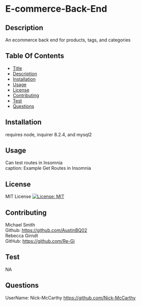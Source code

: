 # E-commerce-Back-End
 ## Description 
 An ecommerce back end for products, tags, and categories
  
 ## Table Of Contents 
 - [Title](#title) 
 - [Description](#description) 
 - [Installation](#installation) 
 - [Usage](#usage) 
 - [License](#license) 
 - [Contributing](#contributing) 
 - [Test](#test) 
 - [Questions](#questions) 
 ## Installation 
 requires node, inquirer 8.2.4, and mysql2
 ## Usage 
 Can test routes in Insomnia
 <br>
 caption: Example Get Routes in Insomnia
<br>
![<img src="insomnia.jpg" width="250"/>](images/insomnia.jpg)
<br>


 ## License 
 MIT License 
 [![License: MIT](https://img.shields.io/badge/License-MIT-yellow.svg)](https://opensource.org/licenses/MIT) 
 ## Contributing 
 Michael Smith
 <br>
 Github: https://github.com/AustinBQ02
 <br>
 Rebecca Girndt
 <br>
 GitHub: https://github.com/Re-Gi
 <br>
 ## Test 
 NA 
 ## Questions 
 UserName: Nick-McCarthy 
 https://github.com/Nick-McCarthy

